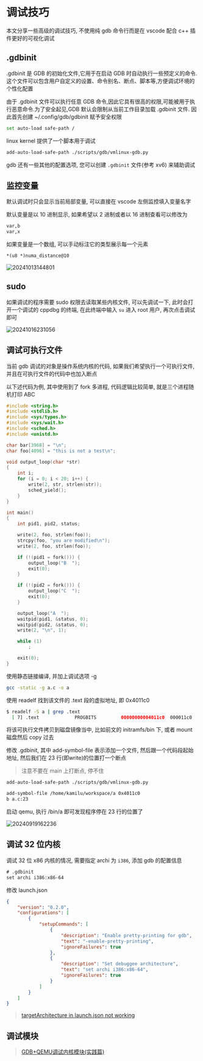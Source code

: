 
# 调试技巧

本文分享一些高级的调试技巧, 不使用纯 gdb 命令行而是在 vscode 配合 c++ 插件更好的可视化调试

## .gdbinit

.gdbinit 是 GDB 的初始化文件,它用于在启动 GDB 时自动执行一些预定义的命令.这个文件可以包含用户自定义的设置、命令别名、断点、脚本等,方便调试环境的个性化配置

由于 .gdbinit 文件可以执行任意 GDB 命令,因此它具有很高的权限,可能被用于执行恶意命令.为了安全起见,GDB 默认会限制从当前工作目录加载 .gdbinit 文件. 因此首先创建 ~/.config/gdb/gdbinit 赋予安全权限

```bash
set auto-load safe-path /
```

linux kernel 提供了一个脚本用于调试

```bash
add-auto-load-safe-path ./scripts/gdb/vmlinux-gdb.py
```

gdb 还有一些其他的配置选项, 您可以创建 `.gdbinit` 文件(参考 xv6) 来辅助调试

## 监控变量

默认调试时只会显示当前局部变量, 可以直接在 vscode 左侧监控填入变量名字

默认变量是以 10 进制显示, 如果希望以 2 进制或者以 16 进制查看可以修改为

```txt
var,b
var,x
```

如果变量是一个数组, 可以手动标注它的类型展示每一个元素

```txt
*(u8 *)numa_distance@10
```

![20241013144801](https://raw.githubusercontent.com/learner-lu/picbed/master/20241013144801.png)

## sudo

如果调试的程序需要 sudo 权限去读取某些内核文件, 可以先调试一下, 此时会打开一个调试的 cppdbg 的终端, 在此终端中输入 `su` 进入 root 用户, 再次点击调试即可

![20241016231056](https://raw.githubusercontent.com/learner-lu/picbed/master/20241016231056.png)

## 调试可执行文件

当前 gdb 调试的对象是操作系统内核的代码, 如果我们希望执行一个可执行文件, 并且在可执行文件的代码中也加入断点

以下述代码为例, 其中使用到了 fork 多进程, 代码逻辑比较简单, 就是三个进程随机打印 ABC

```c
#include <string.h>
#include <stdlib.h>
#include <sys/types.h>
#include <sys/wait.h>
#include <sched.h>
#include <unistd.h>

char bar[3968] = "\n";
char foo[4096] = "this is not a test\n";

void output_loop(char *str)
{
	int i;
	for (i = 0; i < 20; i++) {
		write(2, str, strlen(str));
		sched_yield();
	}
}

int main()
{
	int pid1, pid2, status;

	write(2, foo, strlen(foo));
	strcpy(foo, "you are modified\n");
	write(2, foo, strlen(foo));

	if (!(pid1 = fork())) {
		output_loop("B  ");
		exit(0);
	}

	if (!(pid2 = fork())) {
		output_loop("C  ");
		exit(0);
	}

	output_loop("A  ");
	waitpid(pid1, &status, 0);
	waitpid(pid2, &status, 0);
	write(2, "\n", 1);

	while (1)
		;

	exit(0);
}
```

使用静态链接编译, 并加上调试选项 -g

```bash
gcc -static -g a.c -o a
```

使用 readelf 找到该文件的 .text 段的虚拟地址, 即 0x4011c0

```bash
$ readelf -S a | grep .text
  [ 7] .text             PROGBITS         00000000004011c0  000011c0
```

将该可执行文件拷贝到磁盘镜像当中, 比如前文的 initramfs/bin 下, 或者 mount 磁盘然后 copy 过去

修改 .gdbinit, 其中 add-symbol-file 表示添加一个文件, 然后跟一个代码段起始地址, 然后我们在 23 行(即write)的位置打一个断点

> 注意不要在 main 上打断点, 停不住

```txt
add-auto-load-safe-path ./scripts/gdb/vmlinux-gdb.py

add-symbol-file /home/kamilu/workspace/a 0x4011c0
b a.c:23
```

启动 qemu, 执行 /bin/a 即可发现程序停在 23 行的位置了

![20240919162236](https://raw.githubusercontent.com/learner-lu/picbed/master/20240919162236.png)

## 调试 32 位内核

调试 32 位 x86 内核的情况, 需要指定 archi 为 `i386`, 添加 gdb 的配置信息

```txt
# .gdbinit
set archi i386:x86-64
```

修改 launch.json

```json
{
    "version": "0.2.0",
    "configurations": [
        {
            "setupCommands": [
                {
                    "description": "Enable pretty-printing for gdb",
                    "text": "-enable-pretty-printing",
                    "ignoreFailures": true
                },
                {
                    "description": "Set debuggee architecture",
                    "text": "set archi i386:x86-64",
                    "ignoreFailures": true
                }
            ]
        }
    ]
}
```

> [targetArchitecture in launch.json not working](https://github.com/microsoft/vscode/issues/45097)

## 调试模块

> [GDB+QEMU调试内核模块(实践篇)](https://www.cnblogs.com/powerrailgun/p/12161295.html)
